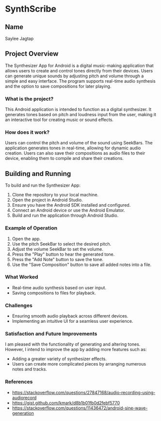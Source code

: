 # SynthScribe

## Name

Saylee Jagtap

## Project Overview

The Synthesizer App for Android is a digital music-making application that allows users to create and control tones directly from their devices. Users can generate unique sounds by adjusting pitch and volume through a simple and easy interface. The program supports real-time audio synthesis and the option to save compositions for later playing.

### What is the project?

This Android application is intended to function as a digital synthesizer. It generates tones based on pitch and loudness input from the user, making it an interactive tool for creating music or sound effects.

### How does it work?

Users can control the pitch and volume of the sound using SeekBars. The application generates tones in real-time, allowing for dynamic audio creation. Users can also save their compositions as audio files to their device, enabling them to compile and share their creations.

## Building and Running

To build and run the Synthesizer App:

1. Clone the repository to your local machine.
2. Open the project in Android Studio.
3. Ensure you have the Android SDK installed and configured.
4. Connect an Android device or use the Android Emulator.
5. Build and run the application through Android Studio.


### Example of Operation

1. Open the app.
2. Use the pitch SeekBar to select the desired pitch.
3. Adjust the volume SeekBar to set the volume.
4. Press the "Play" button to hear the generated tone.
5. Press the "Add Note" button to save the tone.
6. Use the "Save Composition" button to save all added notes into a file.


### What Worked

- Real-time audio synthesis based on user input.
- Saving compositions to files for playback.

### Challenges

- Ensuring smooth audio playback across different devices.
- Implementing an intuitive UI for a seamless user experience.

### Satisfaction and Future Improvements

I am pleased with the functionality of generating and altering tones. However, I intend to improve the app by adding more features such as:
- Adding a greater variety of synthesizer effects.
- Users can create more complicated pieces by arranging numerous notes and tracks.

### References
- https://stackoverflow.com/questions/27847168/audio-recording-using-audiorecord
- https://gist.github.com/kmark/d8b1b01fb0d2febf5770
- https://stackoverflow.com/questions/11436472/android-sine-wave-generation
